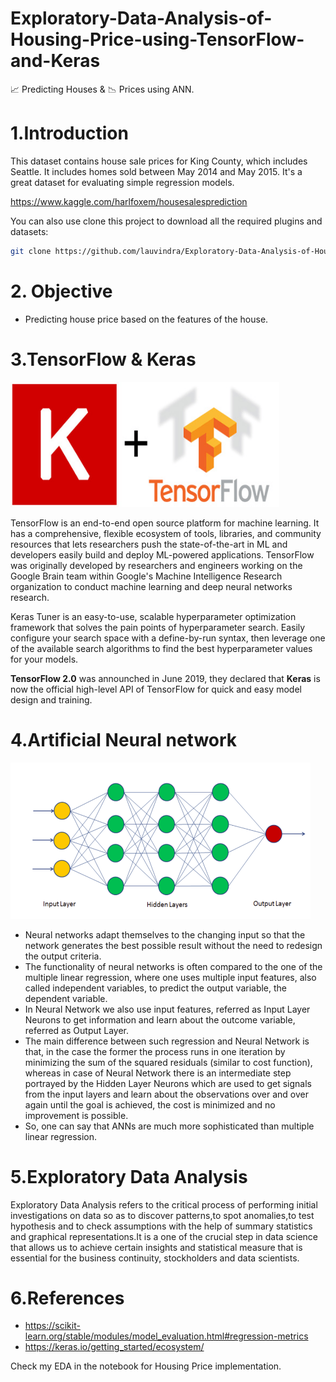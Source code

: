 # Exploratory-Data-Analysis-of-Housing-Price-using-TensorFlow-and-Keras
📈 Predicting Houses & 📉 Prices using ANN.

# 1.Introduction
This dataset contains house sale prices for King County, which includes Seattle. It includes homes sold between May 2014 and May 2015.
It's a great dataset for evaluating simple regression models.

https://www.kaggle.com/harlfoxem/housesalesprediction

You can also use clone this project to download all the required plugins and datasets:
```sh
git clone https://github.com/lauvindra/Exploratory-Data-Analysis-of-Housing-Price-using-TensorFlow-and-Keras.git
```
# 2. Objective 
* Predicting house price based on the features of the house.

# 3.TensorFlow & Keras
  <img src="Images/TFKeras.png" width="430" height="200">
  
TensorFlow is an end-to-end open source platform for machine learning. It has a comprehensive, flexible ecosystem of tools, libraries, and community resources that lets researchers push the state-of-the-art in ML and developers easily build and deploy ML-powered applications.
TensorFlow was originally developed by researchers and engineers working on the Google Brain team within Google's Machine Intelligence Research organization to conduct machine learning and deep neural networks research.

Keras Tuner is an easy-to-use, scalable hyperparameter optimization framework that solves the pain points of hyperparameter search. Easily configure your search space with a define-by-run syntax, then leverage one of the available search algorithms to find the best hyperparameter values for your models.

**TensorFlow 2.0** was announched in June 2019, they declared that **Keras** is now the official high-level API of TensorFlow for quick and easy model design and training.

# 4.Artificial Neural network

  <img src="Images/ANN_layers.png" width="480" height="250">

* Neural networks adapt themselves to the changing input so that the network generates the best possible result without the need to redesign the output criteria.
*  The functionality of neural networks is often compared to the one of the multiple linear regression, where one uses multiple input features, also called independent variables, to predict the output variable, the dependent variable. 
*  In Neural Network we also use input features, referred as Input Layer Neurons to get information and learn about the outcome variable, referred as Output Layer.
*  The main difference between such regression and Neural Network is that, in the case the former the process runs in one iteration by minimizing the sum of the squared residuals (similar to cost function), whereas in case of Neural Network there is an intermediate step portrayed by the Hidden Layer Neurons which are used to get signals from the input layers and learn about the observations over and over again until the goal is achieved, the cost is minimized and no improvement is possible. 
*  So, one can say that ANNs are much more sophisticated than multiple linear regression.

# 5.Exploratory Data Analysis
Exploratory Data Analysis refers to the critical process of performing initial investigations on data so as to discover patterns,to spot anomalies,to test hypothesis and to check assumptions with the help of summary statistics and graphical representations.It is a one of the crucial step in data science that allows us to achieve certain insights and statistical measure that is essential for the business continuity, stockholders and data scientists.


# 6.References 
* https://scikit-learn.org/stable/modules/model_evaluation.html#regression-metrics
* https://keras.io/getting_started/ecosystem/

Check my EDA in the notebook for Housing Price implementation.
